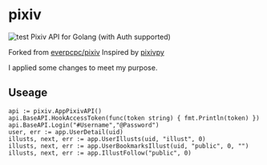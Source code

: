 # pixiv
![test](https://github.com/Rorical/pixiv/workflows/test/badge.svg)
Pixiv API for Golang (with Auth supported)

Forked from [everpcpc/pixiv](https://github.com/everpcpc/pixiv)
Inspired by [pixivpy](https://github.com/upbit/pixivpy)

I applied some changes to meet my purpose.

## Useage

```golang
api := pixiv.AppPixivAPI()
api.BaseAPI.HookAccessToken(func(token string) { fmt.Println(token) })
api.BaseAPI.Login("#Username","@Password")
user, err := app.UserDetail(uid)
illusts, next, err := app.UserIllusts(uid, "illust", 0)
illusts, next, err := app.UserBookmarksIllust(uid, "public", 0, "")
illusts, next, err := app.IllustFollow("public", 0)
```
